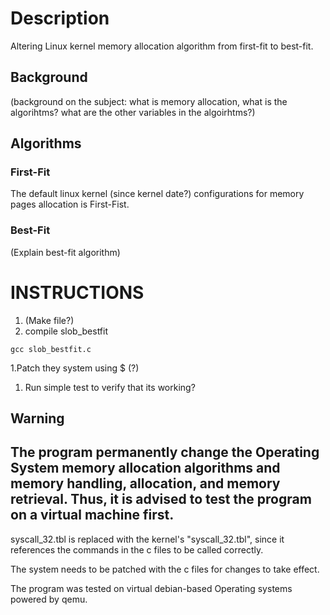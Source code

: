 # Description
Altering Linux kernel memory allocation algorithm from first-fit to best-fit.

## Background 
(background on the subject: what is memory allocation, what is the algorihtms? what are the other variables in the algoirhtms?)

## Algorithms 
### First-Fit
The default linux kernel (since kernel date?) configurations for memory pages allocation is First-Fist.
### Best-Fit 
(Explain best-fit algorithm)


# INSTRUCTIONS
1. (Make file?)
1. compile slob_bestfit
```
gcc slob_bestfit.c
```
1.Patch they system using $ (?)

1. Run simple test to verify that its working?



## Warning
The program permanently change the Operating System memory allocation algorithms and memory handling, allocation, and memory retrieval.
Thus, it is advised to test the program on a virtual machine first.
------------


syscall_32.tbl is replaced with the kernel's "syscall_32.tbl", since it references the commands in the c files to be called correctly.  

The system needs to be patched with the c files for changes to take effect.

The program was tested on virtual debian-based Operating systems powered by qemu. 

